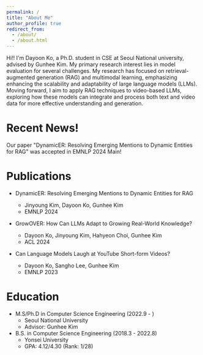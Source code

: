 ```yaml
---
permalink: /
title: "About Me"
author_profile: true
redirect_from: 
  - /about/
  - /about.html
---
```


Hi!! I'm Dayoon Ko, a Ph.D. student in CSE at Seoul National university, advised by Gunhee Kim. My primary research interest lies in model evaluation for several challenges.  My research has focused on retrieval-augmented generation (RAG) and multimodal learning, emphasizing enhancing the scalability and adaptability of large language models (LLMs). Moving forward, I aim to apply RAG techniques to video-based LLMs, exploring how these models can integrate and process both text and video data for more effective understanding and generation.

Recent News!
======
Our paper "DynamicER: Resolving Emerging Mentions to Dynamic Entities for RAG" was accepted in EMNLP 2024 Main!

Publications
======
* DynamicER: Resolving Emerging Mentions to Dynamic Entities for RAG
  * Jinyoung Kim, Dayoon Ko, Gunhee Kim
  * EMNLP 2024

* GrowOVER: How Can LLMs Adapt to Growing Real-World Knowledge?
  * Dayoon Ko, Jinyoung Kim, Hahyeon Choi, Gunhee Kim
  * ACL 2024

* Can Language Models Laugh at YouTube Short-form Videos?
  * Dayoon Ko, Sangho Lee, Gunhee Kim
  * EMNLP 2023

Education
======
* M.S/Ph.D in Computer Science Engineering (2022.9 - )
  * Seoul National University
  * Advisor: Gunhee Kim
* B.S. in Computer Science Engineering (2018.3 - 2022.8)
  * Yonsei University
  * GPA: 4.12/4.30 (Rank: 1/28)
